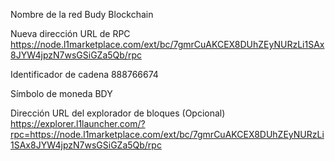 Nombre de la red
Budy Blockchain

Nueva dirección URL de RPC
https://node.l1marketplace.com/ext/bc/7gmrCuAKCEX8DUhZEyNURzLi1SAx8JYW4jpzN7wsGSiGZa5Qb/rpc

Identificador de cadena
888766674

Símbolo de moneda
BDY

Dirección URL del explorador de bloques (Opcional)
https://explorer.l1launcher.com/?rpc=https://node.l1marketplace.com/ext/bc/7gmrCuAKCEX8DUhZEyNURzLi1SAx8JYW4jpzN7wsGSiGZa5Qb/rpc
